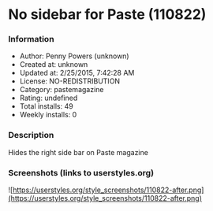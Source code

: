 # No sidebar for Paste (110822)

### Information
- Author: Penny Powers (unknown)
- Created at: unknown
- Updated at: 2/25/2015, 7:42:28 AM
- License: NO-REDISTRIBUTION
- Category: pastemagazine
- Rating: undefined
- Total installs: 49
- Weekly installs: 0


### Description
Hides the right side bar on Paste magazine


### Screenshots (links to userstyles.org)
![https://userstyles.org/style_screenshots/110822-after.png](https://userstyles.org/style_screenshots/110822-after.png)


